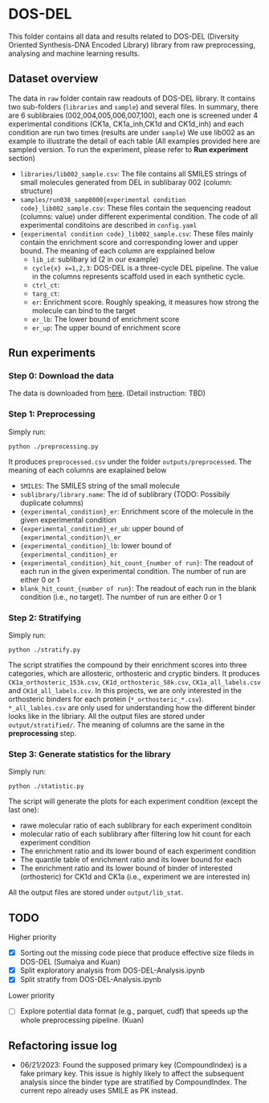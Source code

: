 # DOS-DEL

This folder contains all data and results related to DOS-DEL (Diversity Oriented Synthesis-DNA Encoded Library) library from raw preprocessing, analysing and machine learning results.

## Dataset overview
The data in `raw` folder contain raw readouts of DOS-DEL library. It contains two sub-folders (`libraries` and `sample`) and several files. In summary, there are 6 sublibraies (002,004,005,006,007,100), each one is screened under 4 experimental conditions (CK1a, CK1a_inh,CK1d and CK1d_inh) and each condition are run two times (results are under `sample`)
We use lib002 as an example to illustrate the detail of each table (All examples provided here are sampled version. To run the experiment, please refer to **Run experiment** section)

- `libraries/lib002_sample.csv`: The file contains all SMILES strings of small molecules generated from DEL in sublibaray 002 (column: structure)
- `samples/run038_samp0000{experimental condition code}_lib002_sample.csv`: These files contain the sequencing readout (columns: value) under different experimental condition. The code of all experimental conditoins are described in `config.yaml` 
- `{experimental condition code}_lib002_sample.csv`: These files mainly contain the enrichment score and corresponding lower and upper bound.  The meaning of each column are expplained below
  - `lib_id`: sublibary id (2 in our example)
  - `cycle{x} x=1,2,3`: DOS-DEL is a three-cycle DEL pipeline. The value in the columns represents scaffold used in each synthetic cycle.
  - `ctrl_ct`:
  - `targ_ct`:
  - `er`: Enrichment score. Roughly speaking, it measures how strong the molecule can bind to the target
  - `er_lb`: The lower bound of enrichment score
  - `er_up`: The upper bound of enrichment score


## Run experiments
### Step 0: Download the data
The data is downloaded from [here](http://chembio-dev-02:3838/del-app/). (Detail instruction: TBD)

### Step 1: Preprocessing
Simply run:
```
python ./preprocessing.py
```
It produces `preprocessed.csv` under the folder `outputs/preprocessed`. The meaning of each columns are exaplained below
- `SMILES`: The SMILES string of the small molecule
- `sublibrary/library.name`: The id of sublibrary (TODO: Possibily duplicate columns)
- `{experimental_condition}_er`: Enrichment score of the molecule in the given experimental condition
- `{experimental_condition}_er_ub`: upper bound of `{experimental_condition}\_er`
- `{experimental_condition}_lb`: lower bound of `{experimental_condition}_er`
- `{experimental_condition}_hit_count_{number of run}`: The readout of each run in the given experimental condition. The number of run are either 0 or 1
- `blank_hit_count_{number of run}`: The readout of each run in the blank condition (i.e., no target). The number of run are either 0 or 1

### Step 2: Stratifying
Simply run:
```
python ./stratify.py
```
The script stratifies the compound by their enrichment scores into three categories, which are allosteric, orthosteric and cryptic binders. It produces `CK1a_orthosteric_153k.csv`, `CK1d_orthosteric_58k.csv`, `CK1a_all_labels.csv` and `CK1d_all_labels.csv`. In this projects, we are only interested in the orthosteric binders for each protein (`*_orthosteric_*.csv`). `*_all_lables.csv` are only used for understanding how the different binder looks like in the libriary. All the output files are stored under `output/stratified/`. The meaning of columns are the same in the **preprocessing** step.

### Step 3: Generate statistics for the library
Simply run:
```
python ./statistic.py
```
The script will generate the plots for each experiment condition (except the last one):
  - rawe molecular ratio of each sublibrary for each experiment conditoin 
  - molecular ratio of each sublibrary after filtering low hit count for each experiment condition
  - The enrichment ratio and its lower bound of each experiment condition
  - The quantile table of enrichment ratio and its lower bound for each
  - The enrichment ratio and its lower bound of binder of interested (orthosteric) for CK1d and CK1a (i.e., experiment we are interested in)

All the output files are stored under `output/lib_stat`.

## TODO
Higher priority
- [x] Sorting out the missing code piece that produce effective size fileds in DOS-DEL (Sumaiya and Kuan)
- [x] Split exploratory analysis from DOS-DEL-Analysis.ipynb
- [x] Split stratify from DOS-DEL-Analysis.ipynb

Lower priority
- [ ] Explore potential data format (e.g., parquet, cudf) that speeds up the whole preprocessing pipeline. (Kuan)

## Refactoring issue log
- 06/21/2023:  Found the supposed primary key (CompoundIndex) is a fake primary key. This issue is highly likely to affect the subsequent analysis since the binder type are stratified by CompoundIndex. The current repo already uses SMILE as PK instead. 
